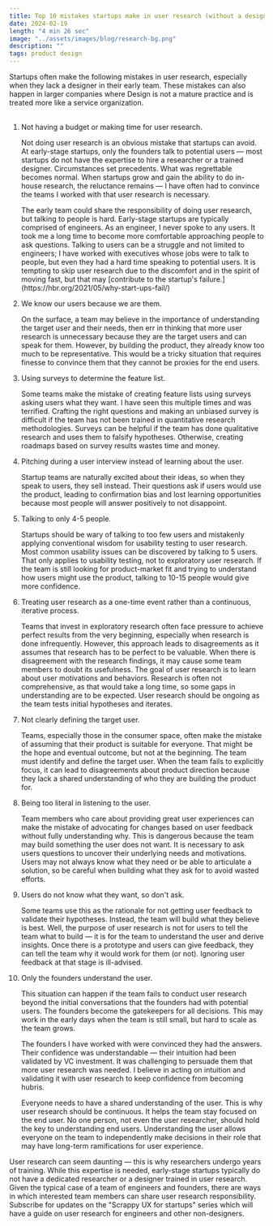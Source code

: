 ```yaml
---
title: Top 10 mistakes startups make in user research (without a designer)
date: 2024-02-19
length: "4 min 26 sec"
image: "../assets/images/blog/research-bg.png"
description: ""
tags: product design
---
```


Startups often make the following mistakes in user research, especially when they lack a designer in
their early team. These mistakes can also happen in larger companies where Design is not a mature
practice and is treated more like a service organization.
<br/><br/>

<ol>
  <li>
    <span class="fw-700">Not having a budget or making time for user research.</span>
    <p>
    Not doing user research is an obvious mistake that startups can avoid. At early-stage startups,
    only the founders talk to potential users — most startups do not have the expertise to hire a
    researcher or a trained designer. Circumstances set precedents. What was regrettable becomes
    normal. When startups grow and gain the ability to do in-house research, the reluctance remains
    — I have often had to convince the teams I worked with that user research is necessary. 
    </p>
    <p>
    The early team could share the responsibility of doing user research, but talking to people is
    hard. Early-stage startups are typically comprised of engineers. As an engineer, I never spoke
    to any users. It took me a long time to become more comfortable approaching people to ask
    questions. Talking to users can be a struggle and not limited to engineers; I have worked with
    executives whose jobs were to talk to people, but even they had a hard time speaking to
    potential users. It is tempting to skip user research due to the discomfort and in the spirit of
    moving fast, but that may [contribute to the startup's failure.](https://hbr.org/2021/05/why-start-ups-fail/)
    </p>
  </li>
  <li>
    <span class="fw-700">We know our users because we are them.</span>
    <p>
    On the surface, a team may believe in the importance of understanding the target user and their
    needs, then err in thinking that more user research is unnecessary because they are the target
    users and can speak for them. However, by building the product, they already know too much to be
    representative. This would be a tricky situation that requires finesse to convince them that
    they cannot be proxies for the end users.
    </p>
  </li>
  <li>
    <span class="fw-700">Using surveys to determine the feature list.</span>
    <p>
    Some teams make the mistake of creating feature lists using surveys asking users what they want.
    I have seen this multiple times and was terrified. Crafting the right questions and making an
    unbiased survey is difficult if the team has not been trained in quantitative research
    methodologies. Surveys can be helpful if the team has done qualitative research and uses them to
    falsify hypotheses. Otherwise, creating roadmaps based on survey results wastes time and money.
    </p>
  </li>
  <li>
    <span class="fw-700">Pitching during a user interview instead of learning about the user.</span>
    <p>
    Startup teams are naturally excited about their ideas, so when they speak to users, they sell
    instead. Their questions ask if users would use the product, leading to confirmation bias and
    lost learning opportunities because most people will answer positively to not disappoint.
    </p>
  </li>
  <li>
    <span class="fw-700">Talking to only 4-5 people.</span>
    <p>
    Startups should be wary of talking to too few users and mistakenly applying conventional wisdom
    for usability testing to user research. Most common usability issues can be discovered by
    talking to 5 users. That only applies to usability testing, not to exploratory user research. If
    the team is still looking for product-market fit and trying to understand how users might use
    the product, talking to 10-15 people would give more confidence.
    </p>
  </li>
  <li>
    <span class="fw-700">Treating user research as a one-time event rather than a continuous, iterative process.</span>
    <p>
    Teams that invest in exploratory research often face pressure to achieve perfect results from
    the very beginning, especially when research is done infrequently. However, this approach leads
    to disagreements as it assumes that research has to be perfect to be valuable. When there is
    disagreement with the research findings, it may cause some team members to doubt its usefulness.
    The goal of user research is to learn about user motivations and behaviors. Research is often
    not comprehensive, as that would take a long time, so some gaps in understanding are to be
    expected. User research should be ongoing as the team tests initial hypotheses and iterates.
    </p>
  </li>
  <li>
    <span class="fw-700">Not clearly defining the target user.</span>
    <p>
    Teams, especially those in the consumer space, often make the mistake of assuming that their
    product is suitable for everyone. That might be the hope and eventual outcome, but not at the
    beginning. The team must identify and define the target user. When the team fails to explicitly
    focus, it can lead to disagreements about product direction because they lack a shared
    understanding of who they are building the product for.
    </p>
  </li>
  <li>
    <span class="fw-700">Being too literal in listening to the user.</span>
    <p>
    Team members who care about providing great user experiences can make the mistake of advocating
    for changes based on user feedback without fully understanding why. This is dangerous because
    the team may build something the user does not want. It is necessary to ask users questions to
    uncover their underlying needs and motivations. Users may not always know what they need or be
    able to articulate a solution, so be careful when building what they ask for to avoid wasted
    efforts.
    </p>
  </li>
  <li>
    <span class="fw-700">Users do not know what they want, so don't ask.</span>
    <p>
    Some teams use this as the rationale for not getting user feedback to validate their hypotheses.
    Instead, the team will build what they believe is best. Well, the purpose of user research is
    not for users to tell the team what to build — it is for the team to understand the user and
    derive insights. Once there is a prototype and users can give feedback, they can tell the team
    why it would work for them (or not). Ignoring user feedback at that stage is ill-advised.
    </p>
  </li>
  <li>
    <span class="fw-700">Only the founders understand the user.</span>
    <p>
    This situation can happen if the team fails to conduct user research beyond the initial
    conversations that the founders had with potential users. The founders become the gatekeepers
    for all decisions. This may work in the early days when the team is still small, but hard to
    scale as the team grows. 
    </p>
    <p>
    The founders I have worked with were convinced they had the answers. Their confidence was
    understandable — their intuition had been validated by VC investment. It was challenging to
    persuade them that more user research was needed. I believe in acting on intuition and
    validating it with user research to keep confidence from becoming hubris.
    </p>
    <p>
    Everyone needs to have a shared understanding of the user. This is why user research should be
    continuous. It helps the team stay focused on the end user. No one person, not even the user
    researcher, should hold the key to understanding end users. Understanding the user allows
    everyone on the team to independently make decisions in their role that may have long-term
    ramifications for user experience.
    </p>
  </li>
</ol>
<p>
  User research can seem daunting — this is why researchers undergo years of training. While this
  expertise is needed, early-stage startups typically do not have a dedicated researcher or a
  designer trained in user research. Given the typical case of a team of engineers and founders,
  there are ways in which interested team members can share user research responsibility.
  Subscribe for updates on the "Scrappy UX for startups" series which will have a guide on user
  research for engineers and other non-designers.
</p>
